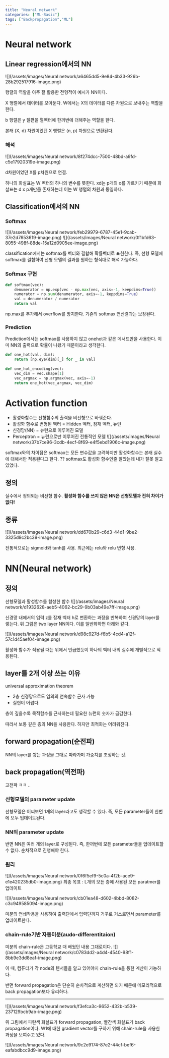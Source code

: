 ```yaml
---
title: "Neural network"
categories: ["ML-Basic"]
tags: ["Backpropagation","ML"]
---
```

# Neural network

## Linear regression에서의 NN
![](/assets/images/Neural network/a6465dd5-9e84-4b33-926b-28b292517916-image.png)

행렬의 역할을 아주 잘 활용한 전형적이 예시가 NN이다.

X 행렬에서 데이터를 모아둔다. W에서는 X의 데이터를 다른 차원으로 보내주는 역할을 한다.

b 행렬은 y 절편을 열벡터에 한꺼번에 더해주는 역할을 한다.

본래 (X, d) 차원이었던 X 행렬은 (n, p) 차원으로 변환된다.

### 해석
![](/assets/images/Neural network/8f274dcc-7500-48bd-a9fd-c5e17920319e-image.png)

d차원이었던 X를 p차원으로 연결. 

하나의 화살표는 W 벡터의 하나의 변수를 뜻한다. xd는 p개의 o를 가르키기 때문에 화살표는 d x p개만큼 존재하는데 이는 W 행렬의 차원과 동일하다.

## Classification에서의 NN

### Softmax
![](/assets/images/Neural network/feb29979-6787-45e1-9cab-37e2d7653619-image.png)
![](/assets/images/Neural network/0f1bfd63-8055-498f-88de-15a12d0905ee-image.png)

classification에서는 softmax를 벡터와 결합해 확률벡터로 표현한다.
즉, 선형 모델에 softmax를 결합하여 선형 모델의 결과를 원하는 형식대로 해석 가능하다.

### Softmax 구현
```python
def softmax(vec):
	denumerator = np.exp(vec - np.max(vec, axis=-1, keepdims=True))
	numerator = np.sum(denumerator, axis=-1, keppdims=True)
	val = denumerator / numerator
	return val
```
np.max를 추가해서 overflow를 방지한다. 기존의 softmax 연산결과는 보장된다.

### Prediction
Prediction에서는 softmax를 사용하지 않고 onehot과 같은 메서드만을 사용한다. 이미 NN의 출력으로 확률이 나왔기 때문이라고 생각한다.
```python
def one_hot(val, dim):
	return [np.eye(dim)[_] for _ in val]
    
def one_hot_encoding(vec):
	vec_dim = vec.shape[1]
 	vec_argmax = np.argmax(vec, axis=-1)
	return one_hot(vec_argmax, vec_dim)
```


# Activation function
- 활성화함수는 선형함수의 출력을 비선형으로 바꿔준다.
- 활성화 함수로 변형된 벡터 = Hidden 벡터, 잠재 벡터, 뉴런
- 신경망(NN) = 뉴런으로 이루어진 모델
- Perceptron = 뉴런으로만 이루어진 전통적인 모델
![](/assets/images/Neural network/37b7ce96-3cdb-4ecf-8f69-e4f5ebd1906c-image.png)

softmax와의 차이점은 softmax는 모든 변수값을 고려하지만 활성화함수는 본래 실수에 대해서만 적용된다고 한다. ??
softmax도 활성화 함수인줄 알았는데 내가 잘못 알고 있었다.

## 정의
실수에서 정의되는 비선형 함수.
**활성화 함수를 쓰지 않은 NN은 선형모델과 전혀 차이가 없다!**

## 종류
![](/assets/images/Neural network/dd670b29-c6d3-44d1-9be2-3325d9c2bc39-image.png)

전통적으로는 sigmoid와 tanh를 사용.
최근에는  relu와 relu 변형 사용.

# NN(Neural network)
## 정의
선형모델과 활성함수를 합성한 함수
![](/assets/images/Neural network/d1932628-aeb5-4062-bc29-9b03ab49e7ff-image.png)

신경망 내에서의 입력 z를 잠재 벡터 h로 변환하는 과정을 반복하여 신경망의 layer를 쌓는다.
위 그림은 two layer NN이다. 이를 일반화하면 아래와 같다.

![](/assets/images/Neural network/d98c927d-f6b5-4cd4-a12f-57c1d45aef04-image.png)


활성화 함수가 적용될 때는 위에서 언급했듯이 하나의 벡터 내의 실수에 개별적으로 적용된다. 
## layer를 2개 이상 쓰는 이유
universal approximation theorem
- 2층 신경망으로도 임의의 연속함수 근사 가능
- 실현이 어렵다.

층이 깊을수록 목적함수를 근사하는데 필요한 뉴런의 숫자가 급감한다.

따라서 보통 깊은 층의 NN을 사용한다. 하지만 최적화는 어려워진다.

## forward propagation(순전파)
NN의 layer를 쌓는 과정을 그대로 따라가며 가중치를 조정하는 것.

## back propagation(역전파)
고전파 ㅋㅋ
..
### 선형모델의 parameter update
선형모델은 어찌보면 1개의 layer라고도 생각할 수 있다. 즉, 모든 parameter들이 한번에 모두 업데이트된다.
### NN의 parameter update
반면 NN은 여러 개의 layer로 구성된다. 즉, 한꺼번에 모든 parameter들을 업데이트할 수 없다. 순차적으로 진행해야 한다.

### 원리
![](/assets/images/Neural network/0f6f5ef9-5c0a-4f2b-ace9-e1e420235db0-image.png)
최종 목표 : L개의 모든 층에 사용된 모든 paratmer를 업데이트

![](/assets/images/Neural network/cb01ea48-d602-4bbd-8082-c3c949585094-image.png)

미분의 연쇄작용을 사용하여 출력단에서 입력단까지 거꾸로 거스르면서 parameter를 업데이트한다.

### chain-rule기반 자동미분(audo-differentitaion)
미분의 chain-rule은 고등학교 때 배웠던 내용 그대로이다.
![](/assets/images/Neural network/c0783dd2-a4d4-4540-98f1-8bb9e3dd8eaf-image.png)

이 때, 컴퓨터가 각 node의 텐서들을 알고 있어야지 chain-rule을 통한 계산이 가능하다. 

반면 forward propagation은 단순히 순차적으로 계산하면 되기 때문에 메모리적으로 back propagation보다 유리하다.

---
![](/assets/images/Neural network/f3efca3c-9652-432b-b539-237129bcb9ab-image.png)

위 그림에서 파란색 화살표가 forward propagation, 빨간색 화살표가 back propagation이다. W1에 대한 gradient vector를 구하기 위해 chain-rule을 사용한 과정을 보여주고 있다.

![](/assets/images/Neural network/9c2e9174-87e2-44cf-bef6-eafabdbcc9d9-image.png)
